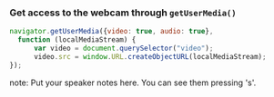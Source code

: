 ###  Get access to the webcam through `getUserMedia()`

````javascript
navigator.getUserMedia({video: true, audio: true},
  function (localMediaStream) {
      var video = document.querySelector("video");
      video.src = window.URL.createObjectURL(localMediaStream);
});
````

note:
    Put your speaker notes here.
    You can see them pressing 's'.
